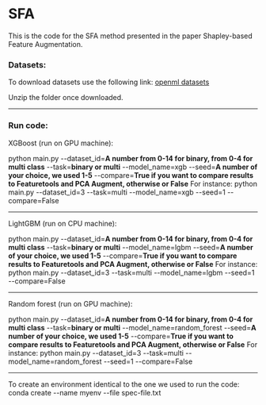 # SFA

This is the code for the SFA method presented in the paper Shapley-based Feature Augmentation.


### Datasets:

To download datasets use the following link:
[openml datasets](https://drive.google.com/uc?export=download&id=14_pDIR3H5BHbqytqxvRz7lQXtDjresg7)

Unzip the folder once downloaded.


-------------------------

### Run code:

XGBoost (run on GPU machine):

python main.py --dataset_id=**A number from 0-14 for binary, from 0-4 for multi class** --task=**binary or multi** --model_name=xgb --seed=**A number of your choice, we used 1-5** --compare=**True if you want to compare results to Featuretools and PCA Augment, otherwise or False**
For instance:
python main.py --dataset_id=3 --task=multi --model_name=xgb --seed=1 --compare=False


-----------------


LightGBM (run on CPU machine):

python main.py --dataset_id=**A number from 0-14 for binary, from 0-4 for multi class** --task=**binary or multi** --model_name=lgbm --seed=**A number of your choice, we used 1-5** --compare=**True if you want to compare results to Featuretools and PCA Augment, otherwise or False**
For instance:
python main.py --dataset_id=3 --task=multi --model_name=lgbm --seed=1 --compare=False

-----------------


Random forest (run on GPU machine):

python main.py --dataset_id=**A number from 0-14 for binary, from 0-4 for multi class** --task=**binary or multi** --model_name=random_forest --seed=**A number of your choice, we used 1-5** --compare=**True if you want to compare results to Featuretools and PCA Augment, otherwise or False**
For instance:
python main.py --dataset_id=3 --task=multi --model_name=random_forest --seed=1 --compare=False

-----------------


To create an environment identical to the one we used to run the code:
conda create --name myenv --file spec-file.txt
